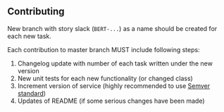 ## Contributing

New branch with story slack (`BERT-...`) as a name should be created for each new task.

Each contribution to master branch MUST include following steps:

1. Changelog update with number of each task written under the new version
2. New unit tests for each new functionality (or changed class)
3. Increment version of service (highly recommended to use [Semver standard](https://semver.org/))
4. Updates of README (if some serious changes have been made)
